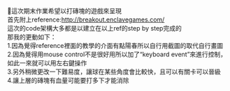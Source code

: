 這次期末作業希望以打磚塊的遊戲來呈現  
首先附上reference:http://breakout.enclavegames.com/  
這次的code架構大多都是以建立在以上ref的step by step完成的  
那我的更動如下：  
1.因為覺得reference裡面的教學的介面有點陽春所以自行用截圖的取代自行畫圖    
2.因為覺得用mouse control不是很好用所以加了“keyboard event”來進行控制，如此一來就可以用左右鍵操作  
3.另外稍微更改一下難易度，讓球在某些角度會比較快，且可以有關卡可以晉級  
4.讓上層的磚塊有血量可能要打多下才能消除  
